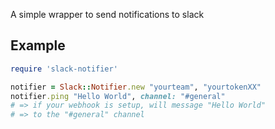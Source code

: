 A simple wrapper to send notifications to slack

## Example

```ruby
require 'slack-notifier'

notifier = Slack::Notifier.new "yourteam", "yourtokenXX"
notifier.ping "Hello World", channel: "#general"
# => if your webhook is setup, will message "Hello World"
# => to the "#general" channel
```
